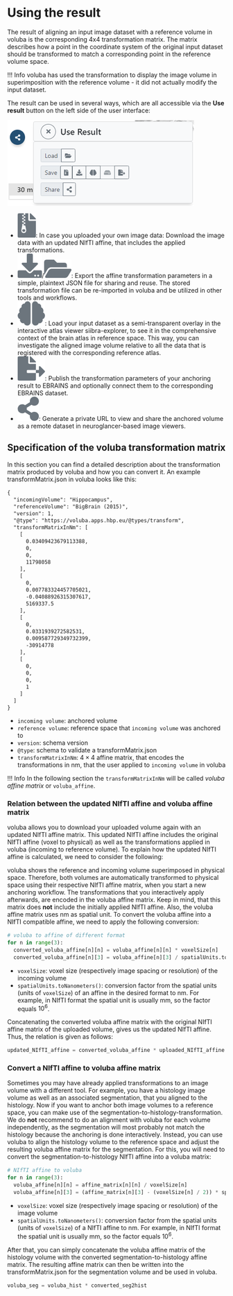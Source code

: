 # Using the result

The result of aligning an input image dataset with a reference volume in voluba is the corresponding 4x4 transformation matrix. 
The matrix describes how a point in the coordinate system of the original input dataset should be transformed to match a corresponding point in the reference volume space.

!!! Info
	voluba has used the transformation to display the image volume in superimposition with the reference volume - it did not actually modify the input dataset.

The result can be used in several ways, which are all accessible via the **Use result**  button on the left side of the user interface:

![snippet](images/results.png)

* ![]()![icon](images/export.png): In case you uploaded your own image data: Download the image data with an updated NIfTI affine, that includes the applied transformations. 
* ![]()![icon](images/save.png)/![icon](images/load.png): Export the affine transformation parameters in a simple, plaintext JSON file for sharing and reuse. The stored transformation file can be re-imported in voluba and be utilized in other tools and workflows.
* ![]()![icon](images/view.png): Load your input dataset as a semi-transparent overlay in the interactive atlas viewer siibra-explorer, to see it in the comprehensive context of the brain atlas in reference space. This way, you can investigate the aligned image volume relative to all the data that is registered with the corresponding reference atlas.  
* ![]()![icon](images/publish.png): Publish the transformation parameters of your anchoring result to EBRAINS and optionally connect them to the corresponding EBRAINS dataset.  
* ![]()![icon](images/share.png): Generate a private URL to view and share the anchored volume as a remote dataset in neuroglancer-based image viewers.

## Specification of the voluba transformation matrix

In this section you can find a detailed description about the transformation matrix produced by voluba and how you can convert it.
An example transformMatrix.json in voluba looks like this:

```
{
  "incomingVolume": "Hippocampus",
  "referenceVolume": "BigBrain (2015)",
  "version": 1,
  "@type": "https://voluba.apps.hbp.eu/@types/transform",
  "transformMatrixInNm": [
    [
      0.03409423679113388,
      0,
      0,
      11798058
    ],
    [
      0,
      0.007783324457705021,
      -0.04088926315307617,
      5169337.5
    ],
    [
      0,
      0.0331939272582531,
      0.009587729349732399,
      -30914778
    ],
    [
      0,
      0,
      0,
      1
    ]
  ]
}
```

* `incoming volume`: anchored volume
* `reference volume`: reference space that `incoming volume` was anchored to
* `version`: schema version
* `@type`: schema to validate a transformMatrix.json
* `transformMatrixInNm`: $4\times4$ affine matrix, that encodes the transformations in nm, that the user applied to `incoming volume` in voluba

!!! Info
    In the following section the `transformMatrixInNm` will be called _voluba affine matrix_ or `voluba_affine`.

### Relation between the updated NIfTI affine and voluba affine matrix

voluba allows you to download your uploaded volume again with an updated NIfTI affine matrix. This updated NIfTI affine includes the original NIfTI affine (voxel to physical) as well as the transformations applied in voluba (incoming to reference volume). To explain how the updated NIfTI affine is calculated, we need to consider the following:

voluba shows the reference and incoming volume superimposed in physical space. Therefore, both volumes are automatically transformed to physical space using their respective NIfTI affine matrix, when you start a new anchoring workflow. The transformations that you interactively apply afterwards, are encoded in the voluba affine matrix. Keep in mind, that this matrix does **not** include the initially applied NIfTI affine. Also, the voluba affine matrix uses nm as spatial unit. To convert the voluba affine into a NIfTI compatible affine, we need to apply the following conversion:

```python
# voluba to affine of different format
for n in range(3):
  converted_voluba_affine[n][n] = voluba_affine[n][n] * voxelSize[n]
  converted_voluba_affine[n][3] = voluba_affine[n][3] / spatialUnits.toNanometers() + (voxelSize[n] / 2)
```

* `voxelSize`: voxel size (respectively image spacing or resolution) of the incoming volume
* `spatialUnits.toNanometers()`: conversion factor from the spatial units (units of `voxelSize`) of an affine in the desired format to nm. For example, in NIfTI format the spatial unit is usually mm, so the factor equals $10^6$.

Concatenating the converted voluba affine matrix with the original NIfTI affine matrix of the uploaded volume, gives us the updated NIfTI affine. Thus, the relation is given as follows:

```python
updated_NIfTI_affine = converted_voluba_affine * uploaded_NIfTI_affine
```

### Convert a NIfTI affine to voluba affine matrix

Sometimes you may have already applied transformations to an image volume with a different tool. For example, you have a histology image volume as well as an associated segmentation, that you aligned to the histology. Now if you want to anchor both image volumes to a reference space, you can make use of the segmentation-to-histology-transformation. We do **not** recommend to do an alignment with voluba for each volume independently, as the segmentation will most probably not match the histology because the anchoring is done interactively. Instead, you can use voluba to align the histology volume to the reference space and adjust the resulting voluba affine matrix for the segmentation. For this, you will need to convert the segmentation-to-histology NIfTI affine into a voluba matrix:

```python
# NIfTI affine to voluba
for n in range(3):
  voluba_affine[n][n] = affine_matrix[n][n] / voxelSize[n]
  voluba_affine[n][3] = (affine_matrix[n][3] - (voxelSize[n] / 2)) * spatialUnits.toNanometers()
```

* `voxelSize`: voxel size (respectively image spacing or resolution) of the image volume
* `spatialUnits.toNanometers()`: conversion factor from the spatial units (units of `voxelSize`) of a NIfTI affine to nm. For example, in NIfTI format the spatial unit is usually mm, so the factor equals $10^6$.

After that, you can simply concatenate the voluba affine matrix of the histology volume with the converted segmentation-to-histology affine matrix. The resulting affine matrix can then be written into the transformMatrix.json for the segmentation volume and be used in voluba.

```python
voluba_seg = voluba_hist * converted_seg2hist
```